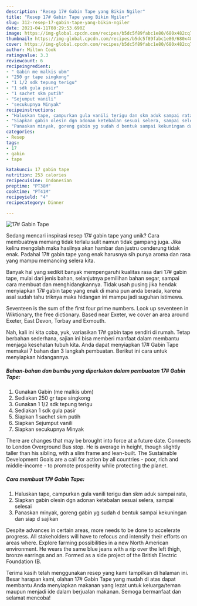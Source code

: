 ```yaml
---
description: "Resep 17# Gabin Tape yang Bikin Ngiler"
title: "Resep 17# Gabin Tape yang Bikin Ngiler"
slug: 312-resep-17-gabin-tape-yang-bikin-ngiler
date: 2021-04-11T08:29:53.690Z
image: https://img-global.cpcdn.com/recipes/b5dc5f89fabc1e80/680x482cq70/17-gabin-tape-foto-resep-utama.jpg
thumbnail: https://img-global.cpcdn.com/recipes/b5dc5f89fabc1e80/680x482cq70/17-gabin-tape-foto-resep-utama.jpg
cover: https://img-global.cpcdn.com/recipes/b5dc5f89fabc1e80/680x482cq70/17-gabin-tape-foto-resep-utama.jpg
author: Milton Cook
ratingvalue: 3.3
reviewcount: 6
recipeingredient:
- " Gabin me malkis ubm"
- "250 gr tape singkong"
- "1 1/2 sdk tepung terigu"
- "1 sdk gula pasir"
- "1 sachet skm putih"
- "Sejumput vanili"
- "secukupnya Minyak"
recipeinstructions:
- "Haluskan tape, campurkan gula vanili terigu dan skm aduk sampai rata,"
- "Siapkan gabin olesin dgn adonan ketebalan sesuai selera, sampai selesai"
- "Panaskan minyak, goreng gabin yg sudah d bentuk sampai kekuningan dan siap d sajikan"
categories:
- Resep
tags:
- 17
- gabin
- tape

katakunci: 17 gabin tape 
nutrition: 253 calories
recipecuisine: Indonesian
preptime: "PT38M"
cooktime: "PT41M"
recipeyield: "4"
recipecategory: Dinner

---
```



![17# Gabin Tape](https://img-global.cpcdn.com/recipes/b5dc5f89fabc1e80/680x482cq70/17-gabin-tape-foto-resep-utama.jpg)

Sedang mencari inspirasi resep 17# gabin tape yang unik? Cara membuatnya memang tidak terlalu sulit namun tidak gampang juga. Jika keliru mengolah maka hasilnya akan hambar dan justru cenderung tidak enak. Padahal 17# gabin tape yang enak harusnya sih punya aroma dan rasa yang mampu memancing selera kita.

Banyak hal yang sedikit banyak mempengaruhi kualitas rasa dari 17# gabin tape, mulai dari jenis bahan, selanjutnya pemilihan bahan segar, sampai cara membuat dan menghidangkannya. Tidak usah pusing jika hendak menyiapkan 17# gabin tape yang enak di mana pun anda berada, karena asal sudah tahu triknya maka hidangan ini mampu jadi suguhan istimewa.

Seventeen is the sum of the first four prime numbers. Look up seventeen in Wiktionary, the free dictionary. Based near Exeter, we cover an area around Exeter, East Devon, Torbay and Exmouth.


Nah, kali ini kita coba, yuk, variasikan 17# gabin tape sendiri di rumah. Tetap berbahan sederhana, sajian ini bisa memberi manfaat dalam membantu menjaga kesehatan tubuh kita. Anda dapat menyiapkan 17# Gabin Tape memakai 7 bahan dan 3 langkah pembuatan. Berikut ini cara untuk menyiapkan hidangannya.

<!--inarticleads1-->

##### Bahan-bahan dan bumbu yang diperlukan dalam pembuatan 17# Gabin Tape:

1. Gunakan  Gabin (me malkis ubm)
1. Sediakan 250 gr tape singkong
1. Gunakan 1 1/2 sdk tepung terigu
1. Sediakan 1 sdk gula pasir
1. Siapkan 1 sachet skm putih
1. Siapkan Sejumput vanili
1. Siapkan secukupnya Minyak


There are changes that may be brought into force at a future date. Connects to London Overground Bus stop. He is average in height, though slightly taller than his sibling, with a slim frame and lean-built. The Sustainable Development Goals are a call for action by all countries - poor, rich and middle-income - to promote prosperity while protecting the planet. 

<!--inarticleads2-->

##### Cara membuat 17# Gabin Tape:

1. Haluskan tape, campurkan gula vanili terigu dan skm aduk sampai rata,
1. Siapkan gabin olesin dgn adonan ketebalan sesuai selera, sampai selesai
1. Panaskan minyak, goreng gabin yg sudah d bentuk sampai kekuningan dan siap d sajikan


Despite advances in certain areas, more needs to be done to accelerate progress. All stakeholders will have to refocus and intensify their efforts on areas where. Explore farming possibilities in a new North American environment. He wears the same blue jeans with a rip over the left thigh, bronze earrings and an. Formed as a side project of the British Electric Foundation (B. 

Terima kasih telah menggunakan resep yang kami tampilkan di halaman ini. Besar harapan kami, olahan 17# Gabin Tape yang mudah di atas dapat membantu Anda menyiapkan makanan yang lezat untuk keluarga/teman maupun menjadi ide dalam berjualan makanan. Semoga bermanfaat dan selamat mencoba!
